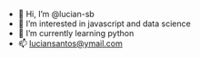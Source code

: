 - 👋 Hi, I’m @lucian-sb
- 👀 I’m interested in javascript and data science
- 🌱 I’m currently learning python
- 📫 luciansantos@ymail.com


